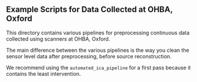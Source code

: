 Example Scripts for Data Collected at OHBA, Oxford
--------------------------------------------------

This directory contains various pipelines for preprocessing continuous data collected using scanners at OHBA, Oxford.

The main difference between the various pipelines is the way you clean the sensor level data after preprocessing, before source reconstruction.

We recommend using the `automated_ica_pipeline` for a first pass because it contains the least intervention.
